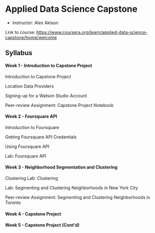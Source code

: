 # Applied Data Science Capstone



* Instructor: Alex Aklson

Link to course: https://www.coursera.org/learn/applied-data-science-capstone/home/welcome



## Syllabus
#### Week 1 - Introduction to Capstone Project
Introduction to Capstone Project

Location Data Providers

Signing-up for a Watson Studio Account

Peer-review Assignment: Capstone Project Notebook

#### Week 2 - Foursquare API
Introduction to Foursquare

Getting Foursquare API Credentials

Using Foursquare API

Lab: Foursquare API

#### Week 3 - Neighborhood Segmentation and Clustering
Clustering
Lab: Clustering

Lab: Segmenting and Clustering Neighborhoods in New York City

Peer-review Assignment: Segmenting and Clustering Neighborhoods in Toronto

#### Week 4 - Capstone Project
#### Week 5 - Capstone Project (Cont'd)
